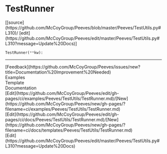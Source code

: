 # <a id="Peeves.TestUtils.TestRunner">TestRunner</a>
<div class="docs-source-link" markdown="1">
[[source](https://github.com/McCoyGroup/Peeves/blob/master/Peeves/TestUtils.py#L310)/
[edit](https://github.com/McCoyGroup/Peeves/edit/master/Peeves/TestUtils.py#L310?message=Update%20Docs)]
</div>

```python
TestRunner(**kw): 
```












---


<div markdown="1" class="text-muted">
<div class="container">
  <div class="row">
   <div class="col" markdown="1">
[Feedback](https://github.com/McCoyGroup/Peeves/issues/new?title=Documentation%20Improvement%20Needed)   
</div>
</div>
  <div class="row">
   <div class="col" markdown="1">
Examples   
</div>
   <div class="col" markdown="1">
Template   
</div>
   <div class="col" markdown="1">
Documentation   
</div>
</div>
  <div class="row">
   <div class="col" markdown="1">
[Edit](https://github.com/McCoyGroup/Peeves/edit/gh-pages/ci/examples/Peeves/TestUtils/TestRunner.md)/[New](https://github.com/McCoyGroup/Peeves/new/gh-pages/?filename=ci/examples/Peeves/TestUtils/TestRunner.md)   
</div>
   <div class="col" markdown="1">
[Edit](https://github.com/McCoyGroup/Peeves/edit/gh-pages/ci/docs/Peeves/TestUtils/TestRunner.md)/[New](https://github.com/McCoyGroup/Peeves/new/gh-pages/?filename=ci/docs/templates/Peeves/TestUtils/TestRunner.md)   
</div>
   <div class="col" markdown="1">
[Edit](https://github.com/McCoyGroup/Peeves/edit/master/Peeves/TestUtils.py#L310?message=Update%20Docs)   
</div>
</div>
</div>
</div>